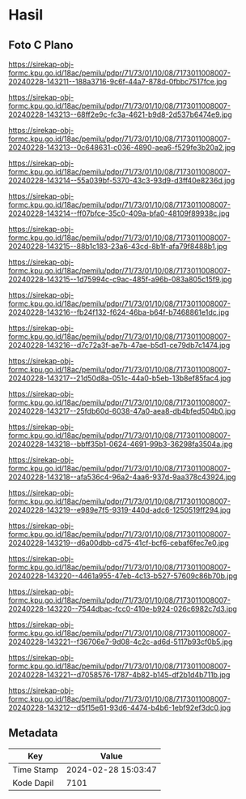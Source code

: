 # Hasil

## Foto C Plano

https://sirekap-obj-formc.kpu.go.id/18ac/pemilu/pdpr/71/73/01/10/08/7173011008007-20240228-143211--188a3716-9c6f-44a7-878d-0fbbc7517fce.jpg

https://sirekap-obj-formc.kpu.go.id/18ac/pemilu/pdpr/71/73/01/10/08/7173011008007-20240228-143213--68ff2e9c-fc3a-4621-b9d8-2d537b6474e9.jpg

https://sirekap-obj-formc.kpu.go.id/18ac/pemilu/pdpr/71/73/01/10/08/7173011008007-20240228-143213--0c648631-c036-4890-aea6-f529fe3b20a2.jpg

https://sirekap-obj-formc.kpu.go.id/18ac/pemilu/pdpr/71/73/01/10/08/7173011008007-20240228-143214--55a039bf-5370-43c3-93d9-d3ff40e8236d.jpg

https://sirekap-obj-formc.kpu.go.id/18ac/pemilu/pdpr/71/73/01/10/08/7173011008007-20240228-143214--ff07bfce-35c0-409a-bfa0-48109f89938c.jpg

https://sirekap-obj-formc.kpu.go.id/18ac/pemilu/pdpr/71/73/01/10/08/7173011008007-20240228-143215--88b1c183-23a6-43cd-8b1f-afa79f8488b1.jpg

https://sirekap-obj-formc.kpu.go.id/18ac/pemilu/pdpr/71/73/01/10/08/7173011008007-20240228-143215--1d75994c-c9ac-485f-a96b-083a805c15f9.jpg

https://sirekap-obj-formc.kpu.go.id/18ac/pemilu/pdpr/71/73/01/10/08/7173011008007-20240228-143216--fb24f132-f624-46ba-b64f-b7468861e1dc.jpg

https://sirekap-obj-formc.kpu.go.id/18ac/pemilu/pdpr/71/73/01/10/08/7173011008007-20240228-143216--d7c72a3f-ae7b-47ae-b5d1-ce79db7c1474.jpg

https://sirekap-obj-formc.kpu.go.id/18ac/pemilu/pdpr/71/73/01/10/08/7173011008007-20240228-143217--21d50d8a-051c-44a0-b5eb-13b8ef85fac4.jpg

https://sirekap-obj-formc.kpu.go.id/18ac/pemilu/pdpr/71/73/01/10/08/7173011008007-20240228-143217--25fdb60d-6038-47a0-aea8-db4bfed504b0.jpg

https://sirekap-obj-formc.kpu.go.id/18ac/pemilu/pdpr/71/73/01/10/08/7173011008007-20240228-143218--bbff35b1-0624-4691-99b3-36298fa3504a.jpg

https://sirekap-obj-formc.kpu.go.id/18ac/pemilu/pdpr/71/73/01/10/08/7173011008007-20240228-143218--afa536c4-96a2-4aa6-937d-9aa378c43924.jpg

https://sirekap-obj-formc.kpu.go.id/18ac/pemilu/pdpr/71/73/01/10/08/7173011008007-20240228-143219--e989e7f5-9319-440d-adc6-1250519ff294.jpg

https://sirekap-obj-formc.kpu.go.id/18ac/pemilu/pdpr/71/73/01/10/08/7173011008007-20240228-143219--d6a00dbb-cd75-41cf-bcf6-cebaf6fec7e0.jpg

https://sirekap-obj-formc.kpu.go.id/18ac/pemilu/pdpr/71/73/01/10/08/7173011008007-20240228-143220--4461a955-47eb-4c13-b527-57609c86b70b.jpg

https://sirekap-obj-formc.kpu.go.id/18ac/pemilu/pdpr/71/73/01/10/08/7173011008007-20240228-143220--7544dbac-fcc0-410e-b924-026c6982c7d3.jpg

https://sirekap-obj-formc.kpu.go.id/18ac/pemilu/pdpr/71/73/01/10/08/7173011008007-20240228-143221--f36706e7-9d08-4c2c-ad6d-5117b93cf0b5.jpg

https://sirekap-obj-formc.kpu.go.id/18ac/pemilu/pdpr/71/73/01/10/08/7173011008007-20240228-143221--d7058576-1787-4b82-b145-df2b1d4b711b.jpg

https://sirekap-obj-formc.kpu.go.id/18ac/pemilu/pdpr/71/73/01/10/08/7173011008007-20240228-143212--d5f15e61-93d6-4474-b4b6-1ebf92ef3dc0.jpg


## Metadata

| Key        | Value               |
| ---------- | ------------------- |
| Time Stamp | 2024-02-28 15:03:47 |
| Kode Dapil | 7101                |



